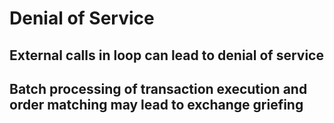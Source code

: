 # Denial of Service

## External calls in loop can lead to denial of service

## Batch processing of transaction execution and order matching may lead to exchange griefing
